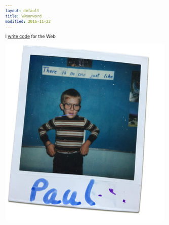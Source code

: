 ```yaml
---
layout: default
title: \@nonword
modified: 2016-11-22
---
```


I [write code](/work) for the Web

![There is no one just like Paul](/assets/images/pb.png)
